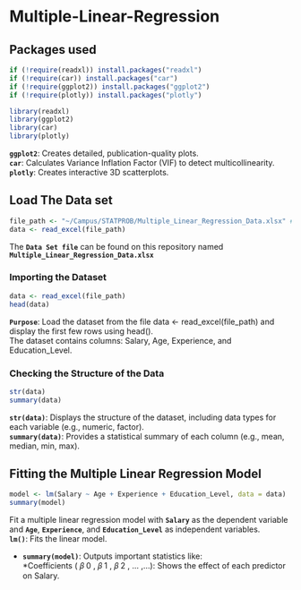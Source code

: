 # Multiple-Linear-Regression
## Packages used

```r
if (!require(readxl)) install.packages("readxl")
if (!require(car)) install.packages("car")
if (!require(ggplot2)) install.packages("ggplot2")
if (!require(plotly)) install.packages("plotly")

library(readxl)
library(ggplot2)
library(car) 
library(plotly)
```
**`ggplot2`**: Creates detailed, publication-quality plots.  
**`car`**: Calculates Variance Inflation Factor (VIF) to detect multicollinearity.  
**`plotly`**: Creates interactive 3D scatterplots.

## Load The Data set
```r
file_path <- "~/Campus/STATPROB/Multiple_Linear_Regression_Data.xlsx" # Specify the file path
data <- read_excel(file_path)
```
The **`Data Set file`** can be found on this repository named **`Multiple_Linear_Regression_Data.xlsx`**

### Importing the Dataset
```r
data <- read_excel(file_path)
head(data)
```
**`Purpose`**: Load the dataset from the file data <- read_excel(file_path) and display the first few rows using head().  
The dataset contains columns: Salary, Age, Experience, and Education_Level.

### Checking the Structure of the Data
```r
str(data)
summary(data)
```
**`str(data)`**: Displays the structure of the dataset, including data types for each variable (e.g., numeric, factor).  
**`summary(data)`**: Provides a statistical summary of each column (e.g., mean, median, min, max).  

## Fitting the Multiple Linear Regression Model
```r
model <- lm(Salary ~ Age + Experience + Education_Level, data = data)
summary(model)
```
Fit a multiple linear regression model with **`Salary`** as the dependent variable and **`Age`**, **`Experience`**, and **`Education_Level`** as independent variables.  
 **`lm()`**: Fits the linear model.  
* **`summary(model)`**: Outputs important statistics like:  
  *Coefficients (
𝛽
0
,
𝛽
1
,
𝛽
2
,
…
 ,…): Shows the effect of each predictor on Salary.
